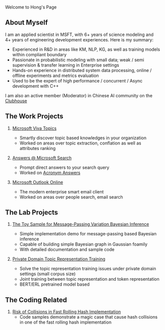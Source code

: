 Welcome to Hong's Page

## About Myself
I am an applied scientist in MSFT, with 6+ years of science modeling and 4+ years of engineering development experiences. Here is my summary:

* Experienced in R&D in areas like KM, NLP, KG, as well as training models within compliant boundary
* Passionate in probabilistic modeling with small data; weak / semi supervision & transfer learning in Enterprise settings
* Hands-on experience in distributed system data processing, online / offline experiments and metrics evaluation
* Used to be the expert of high performance / concurrent / Async development with C++

I am also an active member (Moderator) in Chinese AI community on the [Clubhouse](https://www.clubhouse.com/club/%E4%BA%BA%E5%B7%A5%E6%99%BA%E8%83%BD%E4%B9%8B%E8%90%BD%E5%9C%B0%E5%BA%94%E7%94%A8)

## The Work Projects
1. [Microsoft Viva Topics](https://www.microsoft.com/en-us/microsoft-viva/topics)
	* Smartly discover topic based knowledges in your organization
	* Worked on areas over topic extraction, conflation as well as attributes ranking

1. [Answers @ Microsoft Search](https://adoption.microsoft.com/microsoft-search/)
	* Prompt direct answers to your search query
	* Worked on [Acronym Answers](https://docs.microsoft.com/en-us/microsoftsearch/manage-acronyms)

1. [Microsoft Outlook Online](https://outlook.live.com/owa/)
	* The modern enterprise smart email client
	* Worked on areas over people search, email search

## The Lab Projects

1. [The Toy Sample for Message-Passing Variation Bayesian Inference](https://github.com/gbb21/GaussianVMP)
	* Simple implementation demo for message-passing based Bayesian inference
	* Capable of building simple Bayesian graph in Gaussian foamily
	* With detailed documentation and sample code

1. [Private Domain Topic Representation Training](https://github.com/gbb21/TopicRepresentation)
	* Solve the topic representation training issues under private domain settings (small corpus size)
	* Joint training between topic representation and token representation
	* BERT/ERL pretrained model based


## The Coding Related
1. [Risk of Collisions in Fast Rolling Hash Implementation](blogs/coding/hash-collision/hash1024.html)
	* Code samples demonstrate a magic case that cause hash collisions in one of the fast rolling hash implementation

